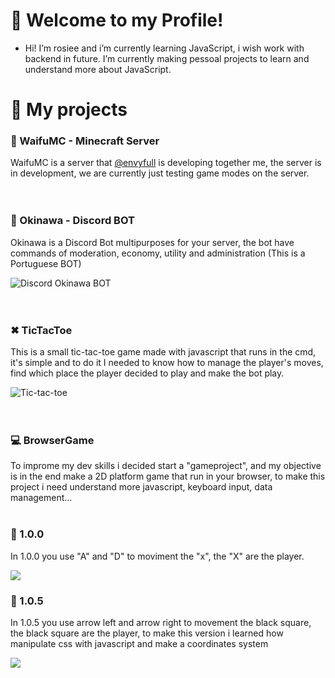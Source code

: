 # 👋 Welcome to my Profile!
- Hi! I’m rosiee and i’m currently learning JavaScript, i wish work with backend in future.
I’m currently making pessoal projects to learn and understand more about JavaScript. 

# 📂 My projects

### 💖 WaifuMC - Minecraft Server
WaifuMC is a server that [@envyfull](https://github.com/envyfull) is developing together me, the server is in development, we are currently just testing game modes on the server.
<br /><br /><br />
### 🤖 Okinawa - Discord BOT
Okinawa is a Discord Bot multipurposes for your server, the bot have commands of moderation, economy, utility and administration (This is a Portuguese BOT)

![Discord Okinawa BOT](https://i.imgur.com/vDFwaZL.png)
<br /><br /><br />
### ✖ TicTacToe
This is a small tic-tac-toe game made with javascript that runs in the cmd, it's simple and to do it I needed to know how to manage the player's moves, find which place the player decided to play and make the bot play.

![Tic-tac-toe](https://i.imgur.com/mpnq4DP.png)
<br /><br /><br />
### 💻 BrowserGame
To improme my dev skills i decided start a "gameproject", and my objective is in the end make a 2D platform game that run in your browser, to make this project i need understand more javascript, keyboard input, data management...
<br /><br />
### 📕 1.0.0
In 1.0.0 you use "A" and "D" to moviment the "x", the "X" are the player.

![](https://i.imgur.com/RP5mKNc.png)
<br />
### 📙 1.0.5
In 1.0.5 you use arrow left and arrow right to movement the black square, the black square are the player, to make this version i learned how manipulate css with javascript and make a coordinates system

![](https://i.imgur.com/uQiWkvt.png)

